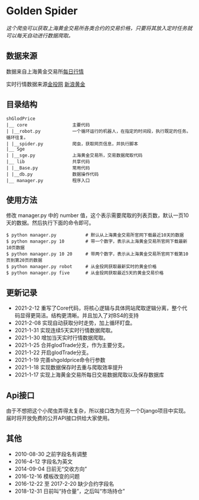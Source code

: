 # Golden Spider

*这个爬虫可以获取上海黄金交易所各类合约的交易价格，只要将其放入定时任务就可以每天自动进行数据爬取。*

## 数据来源

数据来自上海黄金交易所[每日行情](https://www.sge.com.cn/sjzx/mrhqsj?p=1)

实时行情数据来源[金投网](https://quote.cngold.org/gjs/jjs_hjtd.html)
[新浪黄金](https://finance.sina.com.cn/futures/quotes/AUTD.shtml)

## 目录结构

```
shGlodPrice
|__ core                 主要代码
| |__robot.py            一个循环运行的机器人，在指定的时间段，执行既定的任务。循环往复。
| |__spider.py           爬虫，获取网页信息，并执行脚本
|__ Sge
| |__sge.py              上海黄金交易所，交易数据爬取代码
|__ lib                  共享代码
| |__Base.py             常用代码
| |__db.py               数据操作代码
|__ manager.py           程序入口
```

## 使用方法

修改 manager.py 中的 number 值，这个表示需要爬取的列表页数，默认一页10天的数据。然后执行下面的命令即可。
```
$ python manager.py           # 默认从上海黄金交易所官网下载最近10天的数据
$ python manager.py 10        # 带一个数字，表示从上海黄金交易所官网下载最新10页数据
$ python manager.py 10 20     # 带两个数字，表示从上海黄金交易所官网下载第10页到第20页的数据
$ python manager.py robot     # 从金投网获取最新实时的黄金价格
$ python manager.py five      # 从金投网获取最近5天的黄金交易价格
```

## 更新记录

- 2021-2-12 重写了Core代码，将核心逻辑与具体网站爬取逻辑分离，整个代码显得更简洁。结构更清晰。并且加入了对BS4的支持
- 2021-2-08 实现自动获取分时走势，加上循环盯盘。
- 2021-1-31 实现连续5天实时行情数据爬取。
- 2021-1-30 增加当天实时行情数据爬取。
- 2021-1-25 合并glodTrade分支，作为主要分支。
- 2021-1-22 开启glodTrade分支。
- 2021-1-19 完善shgoldprice命令行参数
- 2021-1-18 实现数据保存时去重与爬取效率提升
- 2021-1-17 实现上海黄金交易所每日交易数据爬取以及保存数据库

## Api接口

由于不想把这个小爬虫弄得太复杂，所以接口改为在另一个Django项目中实现。届时将开放免费的公开API接口供给大家使用。

## 其他

- 2010-08-30 之前字段名有调整
- 2016-4-12 字段名为英文
- 2014-09-04 日前无“交收方向”
- 2016-12-16 模板改变的问题
- 2016-12-22 至 2017-2-20 缺少合约字段名
- 2018-12-31 日前叫“持仓量”，之后叫“市场持仓”
